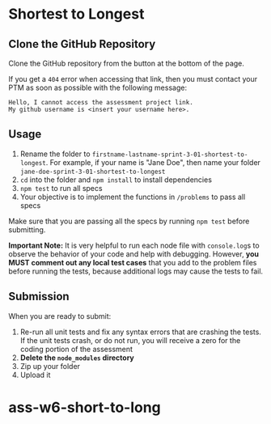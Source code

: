 # Shortest to Longest

## Clone the GitHub Repository

Clone the GitHub repository from the button at the bottom of the page.

If you get a `404` error when accessing that link, then you must contact your
PTM as soon as possible with the following message:

```plaintext
Hello, I cannot access the assessment project link.
My github username is <insert your username here>.
```

## Usage

1. Rename the folder to `firstname-lastname-sprint-3-01-shortest-to-longest`.
   For example, if your name is "Jane Doe", then name your folder
   `jane-doe-sprint-3-01-shortest-to-longest`
2. `cd` into the folder and `npm install` to install dependencies
3. `npm test` to run all specs
4. Your objective is to implement the functions in `/problems` to pass all specs

Make sure that you are passing all the specs by running `npm test` before
submitting.

**Important Note:**
It is very helpful to run each node file with `console.log`s to observe the
behavior of your code and help with debugging. However, **you MUST comment out
any local test cases** that you add to the problem files before running the
tests, because additional logs may cause the tests to fail.

## Submission

When you are ready to submit:

1. Re-run all unit tests and fix any syntax errors that are crashing the tests. If
the unit tests crash, or do not run, you will receive a zero for the coding
portion of the assessment
2. **Delete the `node_modules` directory**
3. Zip up your folder
4. Upload it
# ass-w6-short-to-long
